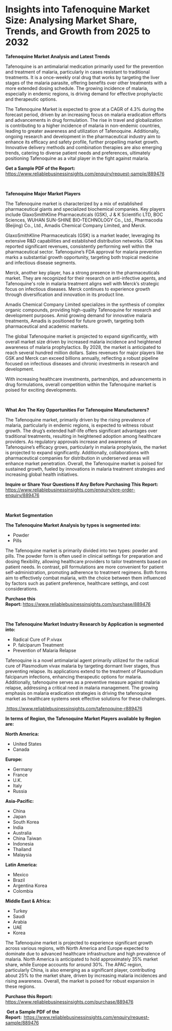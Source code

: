 <p><h1>Insights into Tafenoquine Market Size: Analysing Market Share, Trends, and Growth from 2025 to 2032</h1></p><p><strong>Tafenoquine Market Analysis and Latest Trends</strong></p>
<p><p>Tafenoquine is an antimalarial medication primarily used for the prevention and treatment of malaria, particularly in cases resistant to traditional treatments. It is a once-weekly oral drug that works by targeting the liver stages of the malaria parasite, offering benefits over other treatments with a more extended dosing schedule. The growing incidence of malaria, especially in endemic regions, is driving demand for effective prophylactic and therapeutic options.</p><p>The Tafenoquine Market is expected to grow at a CAGR of 4.3% during the forecast period, driven by an increasing focus on malaria eradication efforts and advancements in drug formulation. The rise in travel and globalization is contributing to a higher incidence of malaria in non-endemic countries, leading to greater awareness and utilization of Tafenoquine. Additionally, ongoing research and development in the pharmaceutical industry aim to enhance its efficacy and safety profile, further propelling market growth. Innovative delivery methods and combination therapies are also emerging trends, catering to diverse patient needs and preferences, ultimately positioning Tafenoquine as a vital player in the fight against malaria.</p></p>
<p><strong>Get a Sample PDF of the Report:&nbsp;</strong> <a href="https://www.reliablebusinessinsights.com/enquiry/request-sample/889476?utm_campaign=3344&utm_medium=2&utm_source=Github&utm_content=ia&utm_term=19042025&utm_id=tafenoquine">https://www.reliablebusinessinsights.com/enquiry/request-sample/889476</a></p>
<p>&nbsp;</p>
<p><strong>Tafenoquine Major Market Players</strong></p>
<p><p>The Tafenoquine market is characterized by a mix of established pharmaceutical giants and specialized biochemical companies. Key players include GlaxoSmithKline Pharmaceuticals (GSK), J & K Scientific LTD, BOC Sciences, WUHAN SUN-SHINE BIO-TECHNOLOGY Co., Ltd., Pharmacodia (Beijing) Co., Ltd., Amadis Chemical Company Limited, and Merck.</p><p>GlaxoSmithKline Pharmaceuticals (GSK) is a market leader, leveraging its extensive R&D capabilities and established distribution networks. GSK has reported significant revenues, consistently performing well within the pharmaceutical sector. Tafenoquine’s FDA approval for malaria prevention marks a substantial growth opportunity, targeting both tropical medicine and infectious disease segments.</p><p>Merck, another key player, has a strong presence in the pharmaceuticals market. They are recognized for their research on anti-infective agents, and Tafenoquine's role in malaria treatment aligns well with Merck’s strategic focus on infectious diseases. Merck continues to experience growth through diversification and innovation in its product line.</p><p>Amadis Chemical Company Limited specializes in the synthesis of complex organic compounds, providing high-quality Tafenoquine for research and development purposes. Amid growing demand for innovative malaria treatments, Amadis is positioned for future growth, targeting both pharmaceutical and academic markets.</p><p>The global Tafenoquine market is projected to expand significantly, with overall market size driven by increased malaria incidence and heightened awareness of malaria prophylactics. By 2028, the market is anticipated to reach several hundred million dollars. Sales revenues for major players like GSK and Merck can exceed billions annually, reflecting a robust pipeline focused on infectious diseases and chronic investments in research and development. </p><p>With increasing healthcare investments, partnerships, and advancements in drug formulations, overall competition within the Tafenoquine market is poised for exciting developments.</p></p>
<p>&nbsp;</p>
<p><strong>What Are The Key Opportunities For Tafenoquine Manufacturers?</strong></p>
<p><p>The Tafenoquine market, primarily driven by the rising prevalence of malaria, particularly in endemic regions, is expected to witness robust growth. The drug’s extended half-life offers significant advantages over traditional treatments, resulting in heightened adoption among healthcare providers. As regulatory approvals increase and awareness of Tafenoquine’s efficacy grows, particularly in malaria prophylaxis, the market is projected to expand significantly. Additionally, collaborations with pharmaceutical companies for distribution in underserved areas will enhance market penetration. Overall, the Tafenoquine market is poised for sustained growth, fueled by innovations in malaria treatment strategies and increasing global health initiatives.</p></p>
<p><strong>Inquire or Share Your Questions If Any Before Purchasing This Report:</strong> <a href="https://www.reliablebusinessinsights.com/enquiry/pre-order-enquiry/889476?utm_campaign=3344&utm_medium=2&utm_source=Github&utm_content=ia&utm_term=19042025&utm_id=tafenoquine">https://www.reliablebusinessinsights.com/enquiry/pre-order-enquiry/889476</a></p>
<p>&nbsp;</p>
<p><strong>Market Segmentation</strong></p>
<p><strong>The Tafenoquine Market Analysis by types is segmented into:</strong></p>
<p><ul><li>Powder</li><li>Pills</li></ul></p>
<p><p>The Tafenoquine market is primarily divided into two types: powder and pills. The powder form is often used in clinical settings for preparation and dosing flexibility, allowing healthcare providers to tailor treatments based on patient needs. In contrast, pill formulations are more convenient for patient self-administration, promoting adherence to treatment regimens. Both forms aim to effectively combat malaria, with the choice between them influenced by factors such as patient preference, healthcare settings, and cost considerations.</p></p>
<p><strong>Purchase this Report:&nbsp;</strong><a href="https://www.reliablebusinessinsights.com/purchase/889476?utm_campaign=3344&utm_medium=2&utm_source=Github&utm_content=ia&utm_term=19042025&utm_id=tafenoquine">https://www.reliablebusinessinsights.com/purchase/889476</a></p>
<p>&nbsp;</p>
<p><strong>The Tafenoquine Market Industry Research by Application is segmented into:</strong></p>
<p><ul><li>Radical Cure of P.vivax</li><li>P. falciparum Treatment</li><li>Prevention of Malaria Relapse</li></ul></p>
<p><p>Tafenoquine is a novel antimalarial agent primarily utilized for the radical cure of Plasmodium vivax malaria by targeting dormant liver stages, thus preventing relapse. Its applications extend to the treatment of Plasmodium falciparum infections, enhancing therapeutic options for malaria. Additionally, tafenoquine serves as a preventive measure against malaria relapse, addressing a critical need in malaria management. The growing emphasis on malaria eradication strategies is driving the tafenoquine market as healthcare systems seek effective solutions for these challenges.</p></p>
<p><a href="https://www.reliablebusinessinsights.com/tafenoquine-r889476?utm_campaign=3344&utm_medium=2&utm_source=Github&utm_content=ia&utm_term=19042025&utm_id=tafenoquine">&nbsp;https://www.reliablebusinessinsights.com/tafenoquine-r889476</a></p>
<p><strong>In terms of Region, the Tafenoquine Market Players available by Region are:</strong></p>
<p>
    <p> <strong> North America: </strong>
        <ul>
            <li>United States</li>
            <li>Canada</li>
        </ul>
        </p> 
    <p> <strong> Europe: </strong>
        <ul>
            <li>Germany</li>
            <li>France</li>
            <li>U.K.</li>
            <li>Italy</li>
            <li>Russia</li>
        </ul>
        </p> 
    <p> <strong> Asia-Pacific: </strong>
        <ul>
            <li>China</li>
            <li>Japan</li>
            <li>South Korea</li>
            <li>India</li>
            <li>Australia</li>
            <li>China Taiwan</li>
            <li>Indonesia</li>
            <li>Thailand</li>
            <li>Malaysia</li>
        </ul>
        </p> 
    <p> <strong> Latin America: </strong>
        <ul>
            <li>Mexico</li>
            <li>Brazil</li>
            <li>Argentina Korea</li>
            <li>Colombia</li>
        </ul>
        </p> 
    <p> <strong> Middle East & Africa: </strong>
        <ul>
            <li>Turkey</li>
            <li>Saudi</li>
            <li>Arabia</li>
            <li>UAE</li>
            <li>Korea</li>
        </ul>
    </p>
    </p>
<p><p>The Tafenoquine market is projected to experience significant growth across various regions, with North America and Europe expected to dominate due to advanced healthcare infrastructure and high prevalence of malaria. North America is anticipated to hold approximately 35% market share, while Europe accounts for around 30%. The APAC region, particularly China, is also emerging as a significant player, contributing about 25% to the market share, driven by increasing malaria incidences and rising awareness. Overall, the market is poised for robust expansion in these regions.</p></p>
<p><strong>Purchase this Report: </strong><a href="https://www.reliablebusinessinsights.com/purchase/889476?utm_campaign=3344&utm_medium=2&utm_source=Github&utm_content=ia&utm_term=19042025&utm_id=tafenoquine">https://www.reliablebusinessinsights.com/purchase/889476</a></p>
<p>&nbsp;<strong>Get a Sample PDF of the Report:&nbsp;&nbsp;</strong><a href="https://www.reliablebusinessinsights.com/enquiry/request-sample/889476?utm_campaign=3344&utm_medium=2&utm_source=Github&utm_content=ia&utm_term=19042025&utm_id=tafenoquine">https://www.reliablebusinessinsights.com/enquiry/request-sample/889476</a></p>
<p><strong></strong></p>
<p><p></p><p></p><p></p></p>